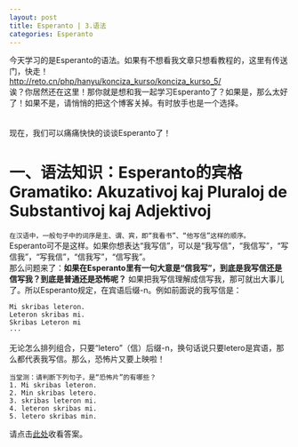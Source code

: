 ```yaml
---
layout: post
title: Esperanto | 3.语法
categories: Esperanto
---
```

今天学习的是Esperanto的语法。如果有不想看我文章只想看教程的，这里有传送门，快走！<br>
<http://reto.cn/php/hanyu/konciza_kurso/konciza_kurso_5/><br>
诶？你居然还在这里！那你就是想和我一起学习Esperanto了？如果是，那么太好了！如果不是，请悄悄的把这个博客关掉。有时放手也是一个选择。<br><br><br>
现在，我们可以痛痛快快的谈谈Esperanto了！
# 一、语法知识：Esperanto的宾格  Gramatiko: Akuzativoj kaj Pluraloj de Substantivoj kaj Adjektivoj
`在汉语中，一般句子中的词序是主、谓、宾，即“我看书”、“他写信”这样的顺序。`<br>
Esperanto可不是这样。如果你想表达“我写信”，可以是“我写信”，“我信写”，“写信我”，“写我信”，“信我写”，“信写我”。<br>
那么问题来了：**如果在Esperanto里有一句大意是“信我写”，到底是我写信还是信写我？到底是普通还是恐怖呢？**
如果把我写信理解成信写我，那可就出大事儿了。所以Esperanto规定，在宾语后缀-n。例如前面说的我写信是：<br>
```
Mi skribas leteron.
Leteron skribas mi.
Skribas Leteron mi
···
```
无论怎么排列组合，只要“letero”（信）后缀-n，换句话说只要letero是宾语，那么都代表我写信。那么，恐怖片又要上映啦！<br>
```
当堂测：请判断下列句子，是“恐怖片”的有哪些？
1. Mi skribas leteron.
2. Min skribas letero.
3. skribas leteron mi.
4. leteron skribas mi.
5. letero skribas min.
```
请点击[此处](https://github.com/m3-soft/m3-soft.github.io/blob/master/images/depend/answer-esp5.md)收看答案。



